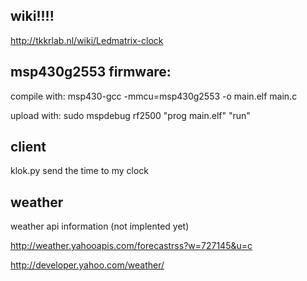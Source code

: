 wiki!!!!
-------
http://tkkrlab.nl/wiki/Ledmatrix-clock

msp430g2553 firmware:
-------
compile with:	msp430-gcc -mmcu=msp430g2553 -o main.elf main.c

upload with:	sudo mspdebug rf2500 "prog main.elf" "run"

client
-------

klok.py send the time to my clock 

weather
--------
weather api information (not implented yet) 

http://weather.yahooapis.com/forecastrss?w=727145&u=c

http://developer.yahoo.com/weather/
